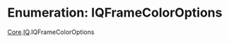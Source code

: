 # Enumeration: IQFrameColorOptions

[Core](../modules/Core.md).[IQ](../modules/Core.IQ.md).IQFrameColorOptions
